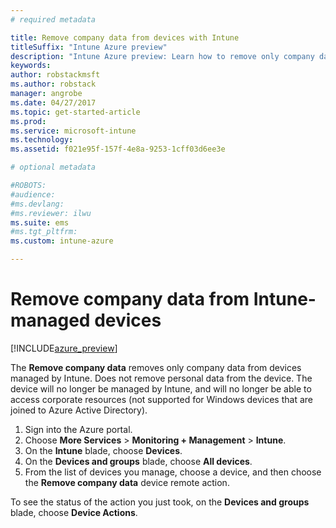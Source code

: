 ```yaml
---
# required metadata

title: Remove company data from devices with Intune
titleSuffix: "Intune Azure preview"
description: "Intune Azure preview: Learn how to remove only company data from devices you manage with Intune."
keywords:
author: robstackmsft
ms.author: robstack
manager: angrobe
ms.date: 04/27/2017
ms.topic: get-started-article
ms.prod:
ms.service: microsoft-intune
ms.technology:
ms.assetid: f021e95f-157f-4e8a-9253-1cff03d6ee3e

# optional metadata

#ROBOTS:
#audience:
#ms.devlang:
#ms.reviewer: ilwu
ms.suite: ems
#ms.tgt_pltfrm:
ms.custom: intune-azure

---
```


# Remove company data from Intune-managed devices


[!INCLUDE[azure_preview](../includes/azure_preview.md)]

The **Remove company data** removes only company data from devices managed by Intune. Does not remove personal data from the device. The device will no longer be managed by Intune, and will no longer be able to access corporate resources (not supported for Windows devices that are joined to Azure Active Directory).

1. Sign into the Azure portal.
2. Choose **More Services** > **Monitoring + Management** > **Intune**.
3. On the **Intune** blade, choose **Devices**.
4. On the **Devices and groups** blade, choose **All devices**.
5. From the list of devices you manage, choose a device, and then choose the **Remove company data** device remote action.

To see the status of the action you just took, on the **Devices and groups** blade, choose **Device Actions**.